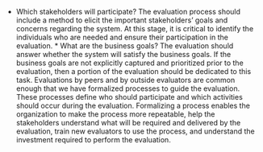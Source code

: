 *  Which stakeholders will participate? The evaluation process should include a method to elicit the important stakeholders’ goals and concerns regarding the system. At this stage, it is critical to identify the individuals who are needed and ensure their participation in the evaluation. *  What are the business goals? The evaluation should answer whether the system will satisfy the business goals. If the business goals are not explicitly captured and prioritized prior to the evaluation, then a portion of the evaluation should be dedicated to this task. Evaluations by peers and by outside evaluators are common enough that we have formalized processes to guide the evaluation. These processes define who should participate and which activities should occur during the evaluation. Formalizing a process enables the organization to make the process more repeatable, help the stakeholders understand what will be required and delivered by the evaluation, train new evaluators to use the process, and understand the investment required to perform the evaluation.